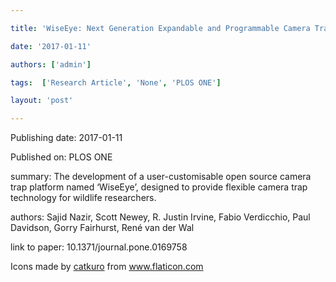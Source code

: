 ---
title: 'WiseEye: Next Generation Expandable and Programmable Camera Trap Platform for Wildlife Research'
date: '2017-01-11'
authors: ['admin']
tags:  ['Research Article', 'None', 'PLOS ONE']
layout: 'post'
---
Publishing date: 2017-01-11

Published on: PLOS ONE

summary: The development of a user-customisable open source camera trap platform named ‘WiseEye’, designed to provide flexible camera trap technology for wildlife researchers.

authors: Sajid Nazir, Scott Newey, R. Justin Irvine, Fabio Verdicchio, Paul Davidson, Gorry Fairhurst, René van der Wal

link to paper: 10.1371/journal.pone.0169758

Icons made by <a href="https://www.flaticon.com/free-icon/bookshelves_3576884" title="catkuro">catkuro</a> from <a href="https://www.flaticon.com/" title="Flaticon"> www.flaticon.com</a>